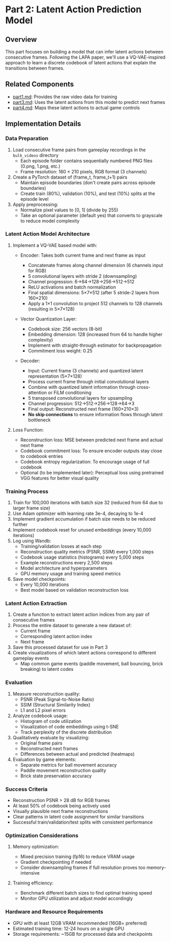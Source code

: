 # Part 2: Latent Action Prediction Model

## Overview
This part focuses on building a model that can infer latent actions between consecutive frames. Following the LAPA paper, we'll use a VQ-VAE-inspired approach to learn a discrete codebook of latent actions that explain the transitions between frames.

## Related Components
- [part1.md](part1.md): Provides the raw video data for training
- [part3.md](part3.md): Uses the latent actions from this model to predict next frames
- [part4.md](part4.md): Maps these latent actions to actual game controls

## Implementation Details

### Data Preparation
1. Load consecutive frame pairs from gameplay recordings in the `bulk_videos` directory
   - Each episode folder contains sequentially numbered PNG files (0.png, 1.png, etc.)
   - Frame resolution: 160 × 210 pixels, RGB format (3 channels)
2. Create a PyTorch dataset of (frame_t, frame_t+1) pairs
   - Maintain episode boundaries (don't create pairs across episode boundaries)
   - Create train (80%), validation (10%), and test (10%) splits at the episode level
3. Apply preprocessing:
   - Normalize pixel values to [0, 1] (divide by 255)
   - Take an optional parameter (default yes) that converts to grayscale to reduce model complexity

### Latent Action Model Architecture
1. Implement a VQ-VAE based model with:
   - Encoder: Takes both current frame and next frame as input
     - Concatenate frames along channel dimension (6 channels input for RGB)
     - 5 convolutional layers with stride 2 (downsampling)
     - Channel progression: 6→64→128→256→512→512
     - ReLU activations and batch normalization
     - Final spatial dimensions: 5×7×512 (after 5 stride-2 layers from 160×210)
     - Apply a 1×1 convolution to project 512 channels to 128 channels (resulting in 5×7×128)
   
   - Vector Quantization Layer:
     - Codebook size: 256 vectors (8-bit)
     - Embedding dimension: 128 (increased from 64 to handle higher complexity)
     - Implement with straight-through estimator for backpropagation
     - Commitment loss weight: 0.25
   
   - Decoder:
     - Input: Current frame (3 channels) and quantized latent representation (5×7×128)
     - Process current frame through initial convolutional layers
     - Combine with quantized latent information through cross-attention or FiLM conditioning
     - 5 transposed convolutional layers for upsampling
     - Channel progression: 512→512→256→128→64→3
     - Final output: Reconstructed next frame (160×210×3)
     - **No skip connections** to ensure information flows through latent bottleneck

2. Loss Function:
   - Reconstruction loss: MSE between predicted next frame and actual next frame
   - Codebook commitment loss: To ensure encoder outputs stay close to codebook entries
   - Codebook entropy regularization: To encourage usage of full codebook
   - Optional (to be implemented later): Perceptual loss using pretrained VGG features for better visual quality

### Training Process
1. Train for 100,000 iterations with batch size 32 (reduced from 64 due to larger frame size)
2. Use Adam optimizer with learning rate 3e-4, decaying to 1e-4
3. Implement gradient accumulation if batch size needs to be reduced further
4. Implement codebook reset for unused embeddings (every 10,000 iterations)
5. Log using Wandb:
   - Training/validation losses at each step
   - Reconstruction quality metrics (PSNR, SSIM) every 1,000 steps
   - Codebook usage statistics (histograms) every 5,000 steps
   - Example reconstructions every 2,500 steps
   - Model architecture and hyperparameters
   - GPU memory usage and training speed metrics
6. Save model checkpoints:
   - Every 10,000 iterations
   - Best model based on validation reconstruction loss

### Latent Action Extraction
1. Create a function to extract latent action indices from any pair of consecutive frames
2. Process the entire dataset to generate a new dataset of:
   - Current frame
   - Corresponding latent action index
   - Next frame
3. Save this processed dataset for use in Part 3
4. Create visualizations of which latent actions correspond to different gameplay events
   - Map common game events (paddle movement, ball bouncing, brick breaking) to latent codes

### Evaluation
1. Measure reconstruction quality:
   - PSNR (Peak Signal-to-Noise Ratio)
   - SSIM (Structural Similarity Index)
   - L1 and L2 pixel errors
2. Analyze codebook usage:
   - Histogram of code utilization
   - Visualization of code embeddings using t-SNE
   - Track perplexity of the discrete distribution
3. Qualitatively evaluate by visualizing:
   - Original frame pairs
   - Reconstructed next frames
   - Differences between actual and predicted (heatmaps)
4. Evaluation by game elements:
   - Separate metrics for ball movement accuracy
   - Paddle movement reconstruction quality
   - Brick state preservation accuracy

### Success Criteria
- Reconstruction PSNR > 28 dB for RGB frames
- At least 50% of codebook being actively used
- Visually plausible next frame reconstructions
- Clear patterns in latent code assignment for similar transitions
- Successful train/validation/test splits with consistent performance

### Optimization Considerations
1. Memory optimization:
   - Mixed precision training (fp16) to reduce VRAM usage
   - Gradient checkpointing if needed
   - Consider downsampling frames if full resolution proves too memory-intensive

2. Training efficiency:
   - Benchmark different batch sizes to find optimal training speed
   - Monitor GPU utilization and adjust model accordingly

### Hardware and Resource Requirements
- GPU with at least 12GB VRAM recommended (16GB+ preferred)
- Estimated training time: 12-24 hours on a single GPU
- Storage requirements: ~15GB for processed data and checkpoints